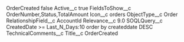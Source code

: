 <?xml version="1.0" encoding="UTF-8"?>
<CustomMetadata xmlns="http://soap.sforce.com/2006/04/metadata" xmlns:xsi="http://www.w3.org/2001/XMLSchema-instance" xmlns:xsd="http://www.w3.org/2001/XMLSchema">
    <label>OrderCreated</label>
    <protected>false</protected>
    <values>
        <field>Active__c</field>
        <value xsi:type="xsd:boolean">true</value>
    </values>
    <values>
        <field>FieldsToShow__c</field>
        <value xsi:type="xsd:string">OrderNumber,Status,TotalAmount</value>
    </values>
    <values>
        <field>Icon__c</field>
        <value xsi:type="xsd:string">orders</value>
    </values>
    <values>
        <field>ObjectType__c</field>
        <value xsi:type="xsd:string">Order</value>
    </values>
    <values>
        <field>RelationshipField__c</field>
        <value xsi:type="xsd:string">AccountId</value>
    </values>
    <values>
        <field>Relevance__c</field>
        <value xsi:type="xsd:double">9.0</value>
    </values>
    <values>
        <field>SOQLQuery__c</field>
        <value xsi:type="xsd:string">CreatedDate &gt;= Last_N_Days:10 order by createddate DESC</value>
    </values>
    <values>
        <field>TechnicalComments__c</field>
        <value xsi:nil="true"/>
    </values>
    <values>
        <field>Title__c</field>
        <value xsi:type="xsd:string">OrderCreated</value>
    </values>
</CustomMetadata>
